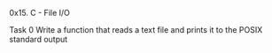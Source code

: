 0x15. C - File I/O

Task 0 Write a function that reads a text file and prints it to the POSIX standard output


